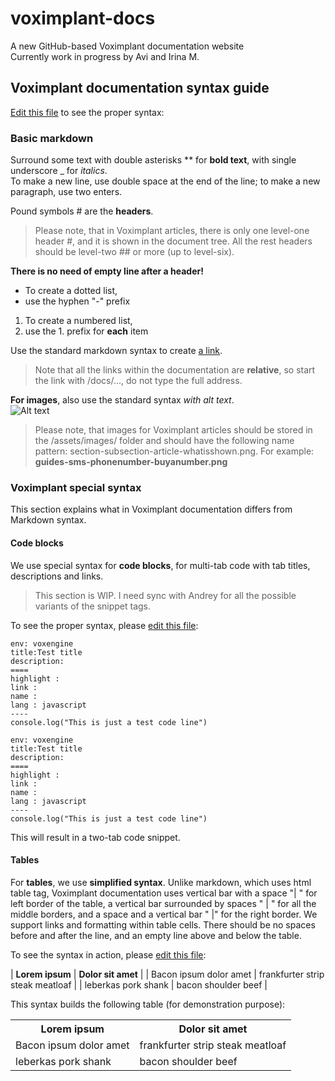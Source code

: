 # voximplant-docs
A new GitHub-based Voximplant documentation website  
Currently work in progress by Avi and Irina M.

## Voximplant documentation syntax guide
[Edit this file](https://github.com/followmyutopia/voximplant-docs/edit/main/README.md) to see the proper syntax:

### Basic markdown
Surround some text with double asterisks ** for **bold text**, with single underscore _ for _italics_.  
To make a new line, use double space at the end of the line; to make a new paragraph, use two enters.

Pound symbols # are the **headers**.
> Please note, that in Voximplant articles, there is only one level-one header #, and it is shown in the document tree. All the rest headers should be level-two ## or more (up to level-six).

**There is no need of empty line after a header!**

- To create a dotted list,
- use the hyphen "-" prefix

1. To create a numbered list,
1. use the 1. prefix for **each** item

Use the standard markdown syntax to create [a link](#voximplant-documentation-syntax-guide).  
> Note that all the links within the documentation are **relative**, so start the link with /docs/..., do not type the full address.

**For images**, also use the standard syntax _with alt text_.  
![Alt text](https://voximplant.com/_nuxt/img/83fcc31.svg)
> Please note, that images for Voximplant articles should be stored in the /assets/images/ folder and should have the following name pattern: section-subsection-article-whatisshown.png. For example:  
**guides-sms-phonenumber-buyanumber.png**

### Voximplant special syntax
This section explains what in Voximplant documentation differs from Markdown syntax.

#### Code blocks
We use special syntax for **code blocks**, for multi-tab code with tab titles, descriptions and links.  

> This section is WIP. I need sync with Andrey for all the possible variants of the snippet tags.

To see the proper syntax, please [edit this file](https://github.com/followmyutopia/voximplant-docs/edit/main/README.md):

```vox.multicode
env: voxengine
title:Test title
description:
====
highlight : 
link : 
name : 
lang : javascript
----
console.log("This is just a test code line")
```
```vox.multicode
env: voxengine
title:Test title
description:
====
highlight : 
link : 
name : 
lang : javascript
----
console.log("This is just a test code line")
```

This will result in a two-tab code snippet.

#### Tables
For **tables**, we use **simplified syntax**. Unlike markdown, which uses html table tag, Voximplant documentation uses vertical bar with a space "| " for left border of the table, a vertical bar surrounded by spaces " | " for all the middle borders, and a space and a vertical bar " |" for the right border. We support links and formatting within table cells. There should be no spaces before and after the line, and an empty line above and below the table.

To see the syntax in action, please [edit this file](https://github.com/followmyutopia/voximplant-docs/edit/main/README.md):

| **Lorem ipsum** | **Dolor sit amet** |
| Bacon ipsum dolor amet | frankfurter strip steak meatloaf |
| leberkas pork shank | bacon shoulder beef |

This syntax builds the following table (for demonstration purpose):

<table>
    <tr>
        <th>Lorem ipsum</th>
        <th>Dolor sit amet</th>
    </tr>
    <tr>
        <td>Bacon ipsum dolor amet</td>
        <td>frankfurter strip steak meatloaf</td>
    </tr>
    <tr>
        <td>leberkas pork shank</td>
        <td>bacon shoulder beef</td>
    </tr>
</table>